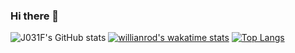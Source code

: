 ### Hi there 👋

![J031F's GitHub stats](https://github-readme-stats.vercel.app/api?username=J031F&show_icons=true&theme=darcula)
[![willianrod's wakatime stats](https://github-readme-stats.vercel.app/api/wakatime?username=J031F&layout=compact)](https://github.com/anuraghazra/github-readme-stats)
[![Top Langs](https://github-readme-stats.vercel.app/api/top-langs/?username=J031F&layout=compact)](https://github.com/anuraghazra/github-readme-stats)

